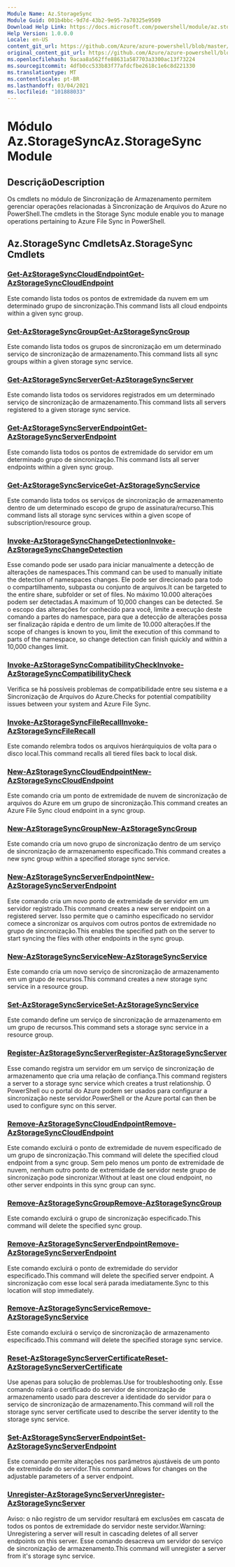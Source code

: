 ```yaml
---
Module Name: Az.StorageSync
Module Guid: 001b4bbc-9d7d-43b2-9e95-7a70325e9509
Download Help Link: https://docs.microsoft.com/powershell/module/az.storagesync
Help Version: 1.0.0.0
Locale: en-US
content_git_url: https://github.com/Azure/azure-powershell/blob/master/src/StorageSync/StorageSync/help/Az.StorageSync.md
original_content_git_url: https://github.com/Azure/azure-powershell/blob/master/src/StorageSync/StorageSync/help/Az.StorageSync.md
ms.openlocfilehash: 9acaa8a562ffe88631a587703a3300ac13f73224
ms.sourcegitcommit: 4dfb0cc533b83f77afdcfbe2618c1e6c8d221330
ms.translationtype: MT
ms.contentlocale: pt-BR
ms.lasthandoff: 03/04/2021
ms.locfileid: "101888033"
---
```

# <span data-ttu-id="20ef2-101">Módulo Az.StorageSync</span><span class="sxs-lookup"><span data-stu-id="20ef2-101">Az.StorageSync Module</span></span>
## <span data-ttu-id="20ef2-102">Descrição</span><span class="sxs-lookup"><span data-stu-id="20ef2-102">Description</span></span>
<span data-ttu-id="20ef2-103">Os cmdlets no módulo de Sincronização de Armazenamento permitem gerenciar operações relacionadas à Sincronização de Arquivos do Azure no PowerShell.</span><span class="sxs-lookup"><span data-stu-id="20ef2-103">The cmdlets in the Storage Sync module enable you to manage operations pertaining to Azure File Sync in PowerShell.</span></span>

## <span data-ttu-id="20ef2-104">Az.StorageSync Cmdlets</span><span class="sxs-lookup"><span data-stu-id="20ef2-104">Az.StorageSync Cmdlets</span></span>
### [<span data-ttu-id="20ef2-105">Get-AzStorageSyncCloudEndpoint</span><span class="sxs-lookup"><span data-stu-id="20ef2-105">Get-AzStorageSyncCloudEndpoint</span></span>](Get-AzStorageSyncCloudEndpoint.md)
<span data-ttu-id="20ef2-106">Este comando lista todos os pontos de extremidade da nuvem em um determinado grupo de sincronização.</span><span class="sxs-lookup"><span data-stu-id="20ef2-106">This command lists all cloud endpoints within a given sync group.</span></span>

### [<span data-ttu-id="20ef2-107">Get-AzStorageSyncGroup</span><span class="sxs-lookup"><span data-stu-id="20ef2-107">Get-AzStorageSyncGroup</span></span>](Get-AzStorageSyncGroup.md)
<span data-ttu-id="20ef2-108">Este comando lista todos os grupos de sincronização em um determinado serviço de sincronização de armazenamento.</span><span class="sxs-lookup"><span data-stu-id="20ef2-108">This command lists all sync groups within a given storage sync service.</span></span>

### [<span data-ttu-id="20ef2-109">Get-AzStorageSyncServer</span><span class="sxs-lookup"><span data-stu-id="20ef2-109">Get-AzStorageSyncServer</span></span>](Get-AzStorageSyncServer.md)
<span data-ttu-id="20ef2-110">Este comando lista todos os servidores registrados em um determinado serviço de sincronização de armazenamento.</span><span class="sxs-lookup"><span data-stu-id="20ef2-110">This command lists all servers registered to a given storage sync service.</span></span>

### [<span data-ttu-id="20ef2-111">Get-AzStorageSyncServerEndpoint</span><span class="sxs-lookup"><span data-stu-id="20ef2-111">Get-AzStorageSyncServerEndpoint</span></span>](Get-AzStorageSyncServerEndpoint.md)
<span data-ttu-id="20ef2-112">Este comando lista todos os pontos de extremidade do servidor em um determinado grupo de sincronização.</span><span class="sxs-lookup"><span data-stu-id="20ef2-112">This command lists all server endpoints within a given sync group.</span></span>

### [<span data-ttu-id="20ef2-113">Get-AzStorageSyncService</span><span class="sxs-lookup"><span data-stu-id="20ef2-113">Get-AzStorageSyncService</span></span>](Get-AzStorageSyncService.md)
<span data-ttu-id="20ef2-114">Este comando lista todos os serviços de sincronização de armazenamento dentro de um determinado escopo de grupo de assinatura/recurso.</span><span class="sxs-lookup"><span data-stu-id="20ef2-114">This command lists all storage sync services within a given scope of subscription/resource group.</span></span>

### [<span data-ttu-id="20ef2-115">Invoke-AzStorageSyncChangeDetection</span><span class="sxs-lookup"><span data-stu-id="20ef2-115">Invoke-AzStorageSyncChangeDetection</span></span>](Invoke-AzStorageSyncChangeDetection.md)
<span data-ttu-id="20ef2-116">Esse comando pode ser usado para iniciar manualmente a detecção de alterações de namespaces.</span><span class="sxs-lookup"><span data-stu-id="20ef2-116">This command can be used to manually initiate the detection of namespaces changes.</span></span> <span data-ttu-id="20ef2-117">Ele pode ser direcionado para todo o compartilhamento, subpasta ou conjunto de arquivos.</span><span class="sxs-lookup"><span data-stu-id="20ef2-117">It can be targeted to the entire share, subfolder or set of files.</span></span> <span data-ttu-id="20ef2-118">No máximo 10.000 alterações podem ser detectadas.</span><span class="sxs-lookup"><span data-stu-id="20ef2-118">A maximum of 10,000 changes can be detected.</span></span> <span data-ttu-id="20ef2-119">Se o escopo das alterações for conhecido para você, limite a execução deste comando a partes do namespace, para que a detecção de alterações possa ser finalização rápida e dentro de um limite de 10.000 alterações.</span><span class="sxs-lookup"><span data-stu-id="20ef2-119">If the scope of changes is known to you, limit the execution of this command to parts of the namespace, so change detection can finish quickly and within a 10,000 changes limit.</span></span>

### [<span data-ttu-id="20ef2-120">Invoke-AzStorageSyncCompatibilityCheck</span><span class="sxs-lookup"><span data-stu-id="20ef2-120">Invoke-AzStorageSyncCompatibilityCheck</span></span>](Invoke-AzStorageSyncCompatibilityCheck.md)
<span data-ttu-id="20ef2-121">Verifica se há possíveis problemas de compatibilidade entre seu sistema e a Sincronização de Arquivos do Azure.</span><span class="sxs-lookup"><span data-stu-id="20ef2-121">Checks for potential compatibility issues between your system and Azure File Sync.</span></span>

### [<span data-ttu-id="20ef2-122">Invoke-AzStorageSyncFileRecall</span><span class="sxs-lookup"><span data-stu-id="20ef2-122">Invoke-AzStorageSyncFileRecall</span></span>](Invoke-AzStorageSyncFileRecall.md)
<span data-ttu-id="20ef2-123">Este comando relembra todos os arquivos hierárquiquios de volta para o disco local.</span><span class="sxs-lookup"><span data-stu-id="20ef2-123">This command recalls all tiered files back to local disk.</span></span>

### [<span data-ttu-id="20ef2-124">New-AzStorageSyncCloudEndpoint</span><span class="sxs-lookup"><span data-stu-id="20ef2-124">New-AzStorageSyncCloudEndpoint</span></span>](New-AzStorageSyncCloudEndpoint.md)
<span data-ttu-id="20ef2-125">Este comando cria um ponto de extremidade de nuvem de sincronização de arquivos do Azure em um grupo de sincronização.</span><span class="sxs-lookup"><span data-stu-id="20ef2-125">This command creates an Azure File Sync cloud endpoint in a sync group.</span></span>

### [<span data-ttu-id="20ef2-126">New-AzStorageSyncGroup</span><span class="sxs-lookup"><span data-stu-id="20ef2-126">New-AzStorageSyncGroup</span></span>](New-AzStorageSyncGroup.md)
<span data-ttu-id="20ef2-127">Este comando cria um novo grupo de sincronização dentro de um serviço de sincronização de armazenamento especificado.</span><span class="sxs-lookup"><span data-stu-id="20ef2-127">This command creates a new sync group within a specified storage sync service.</span></span>

### [<span data-ttu-id="20ef2-128">New-AzStorageSyncServerEndpoint</span><span class="sxs-lookup"><span data-stu-id="20ef2-128">New-AzStorageSyncServerEndpoint</span></span>](New-AzStorageSyncServerEndpoint.md)
<span data-ttu-id="20ef2-129">Este comando cria um novo ponto de extremidade de servidor em um servidor registrado.</span><span class="sxs-lookup"><span data-stu-id="20ef2-129">This command creates a new server endpoint on a registered server.</span></span> <span data-ttu-id="20ef2-130">Isso permite que o caminho especificado no servidor comece a sincronizar os arquivos com outros pontos de extremidade no grupo de sincronização.</span><span class="sxs-lookup"><span data-stu-id="20ef2-130">This enables the specified path on the server to start syncing the files with other endpoints in the sync group.</span></span>

### [<span data-ttu-id="20ef2-131">New-AzStorageSyncService</span><span class="sxs-lookup"><span data-stu-id="20ef2-131">New-AzStorageSyncService</span></span>](New-AzStorageSyncService.md)
<span data-ttu-id="20ef2-132">Este comando cria um novo serviço de sincronização de armazenamento em um grupo de recursos.</span><span class="sxs-lookup"><span data-stu-id="20ef2-132">This command creates a new storage sync service in a resource group.</span></span>

### [<span data-ttu-id="20ef2-133">Set-AzStorageSyncService</span><span class="sxs-lookup"><span data-stu-id="20ef2-133">Set-AzStorageSyncService</span></span>](New-AzStorageSyncService.md)
<span data-ttu-id="20ef2-134">Este comando define um serviço de sincronização de armazenamento em um grupo de recursos.</span><span class="sxs-lookup"><span data-stu-id="20ef2-134">This command sets a storage sync service in a resource group.</span></span>

### [<span data-ttu-id="20ef2-135">Register-AzStorageSyncServer</span><span class="sxs-lookup"><span data-stu-id="20ef2-135">Register-AzStorageSyncServer</span></span>](Register-AzStorageSyncServer.md)
<span data-ttu-id="20ef2-136">Esse comando registra um servidor em um serviço de sincronização de armazenamento que cria uma relação de confiança.</span><span class="sxs-lookup"><span data-stu-id="20ef2-136">This command registers a server to a storage sync service which creates a trust relationship.</span></span> <span data-ttu-id="20ef2-137">O PowerShell ou o portal do Azure podem ser usados para configurar a sincronização neste servidor.</span><span class="sxs-lookup"><span data-stu-id="20ef2-137">PowerShell or the Azure portal can then be used to configure sync on this server.</span></span>

### [<span data-ttu-id="20ef2-138">Remove-AzStorageSyncCloudEndpoint</span><span class="sxs-lookup"><span data-stu-id="20ef2-138">Remove-AzStorageSyncCloudEndpoint</span></span>](Remove-AzStorageSyncCloudEndpoint.md)
<span data-ttu-id="20ef2-139">Este comando excluirá o ponto de extremidade de nuvem especificado de um grupo de sincronização.</span><span class="sxs-lookup"><span data-stu-id="20ef2-139">This command will delete the specified cloud endpoint from a sync group.</span></span> <span data-ttu-id="20ef2-140">Sem pelo menos um ponto de extremidade de nuvem, nenhum outro ponto de extremidade de servidor neste grupo de sincronização pode sincronizar.</span><span class="sxs-lookup"><span data-stu-id="20ef2-140">Without at least one cloud endpoint, no other server endpoints in this sync group can sync.</span></span>

### [<span data-ttu-id="20ef2-141">Remove-AzStorageSyncGroup</span><span class="sxs-lookup"><span data-stu-id="20ef2-141">Remove-AzStorageSyncGroup</span></span>](Remove-AzStorageSyncGroup.md)
<span data-ttu-id="20ef2-142">Este comando excluirá o grupo de sincronização especificado.</span><span class="sxs-lookup"><span data-stu-id="20ef2-142">This command will delete the specified sync group.</span></span>

### [<span data-ttu-id="20ef2-143">Remove-AzStorageSyncServerEndpoint</span><span class="sxs-lookup"><span data-stu-id="20ef2-143">Remove-AzStorageSyncServerEndpoint</span></span>](Remove-AzStorageSyncServerEndpoint.md)
<span data-ttu-id="20ef2-144">Este comando excluirá o ponto de extremidade do servidor especificado.</span><span class="sxs-lookup"><span data-stu-id="20ef2-144">This command will delete the specified server endpoint.</span></span> <span data-ttu-id="20ef2-145">A sincronização com esse local será parada imediatamente.</span><span class="sxs-lookup"><span data-stu-id="20ef2-145">Sync to this location will stop immediately.</span></span>

### [<span data-ttu-id="20ef2-146">Remove-AzStorageSyncService</span><span class="sxs-lookup"><span data-stu-id="20ef2-146">Remove-AzStorageSyncService</span></span>](Remove-AzStorageSyncService.md)
<span data-ttu-id="20ef2-147">Este comando excluirá o serviço de sincronização de armazenamento especificado.</span><span class="sxs-lookup"><span data-stu-id="20ef2-147">This command will delete the specified storage sync service.</span></span>

### [<span data-ttu-id="20ef2-148">Reset-AzStorageSyncServerCertificate</span><span class="sxs-lookup"><span data-stu-id="20ef2-148">Reset-AzStorageSyncServerCertificate</span></span>](Reset-AzStorageSyncServerCertificate.md)
<span data-ttu-id="20ef2-149">Use apenas para solução de problemas.</span><span class="sxs-lookup"><span data-stu-id="20ef2-149">Use for troubleshooting only.</span></span> <span data-ttu-id="20ef2-150">Esse comando rolará o certificado do servidor de sincronização de armazenamento usado para descrever a identidade do servidor para o serviço de sincronização de armazenamento.</span><span class="sxs-lookup"><span data-stu-id="20ef2-150">This command will roll the storage sync server certificate used to describe the server identity to the storage sync service.</span></span>

### [<span data-ttu-id="20ef2-151">Set-AzStorageSyncServerEndpoint</span><span class="sxs-lookup"><span data-stu-id="20ef2-151">Set-AzStorageSyncServerEndpoint</span></span>](Set-AzStorageSyncServerEndpoint.md)
<span data-ttu-id="20ef2-152">Este comando permite alterações nos parâmetros ajustáveis de um ponto de extremidade do servidor.</span><span class="sxs-lookup"><span data-stu-id="20ef2-152">This command allows for changes on the adjustable parameters of a server endpoint.</span></span>

### [<span data-ttu-id="20ef2-153">Unregister-AzStorageSyncServer</span><span class="sxs-lookup"><span data-stu-id="20ef2-153">Unregister-AzStorageSyncServer</span></span>](Unregister-AzStorageSyncServer.md)
<span data-ttu-id="20ef2-154">Aviso: o não registro de um servidor resultará em exclusões em cascata de todos os pontos de extremidade do servidor neste servidor.</span><span class="sxs-lookup"><span data-stu-id="20ef2-154">Warning: Unregistering a server will result in cascading deletes of all server endpoints on this server.</span></span> <span data-ttu-id="20ef2-155">Esse comando desacreva um servidor do serviço de sincronização de armazenamento.</span><span class="sxs-lookup"><span data-stu-id="20ef2-155">This command will unregister a server from it's storage sync service.</span></span>

